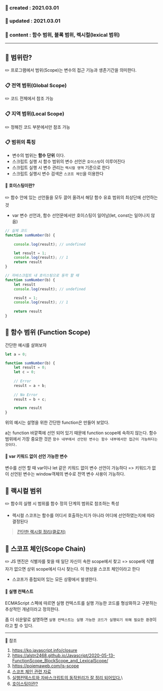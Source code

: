 ### 📅 created : 2021.03.01
### 📅 updated : 2021.03.01
### 📝 content : 함수 범위, 블록 범위, 렉시컬(lexical 범위)

---

## 📝 범위란?

✏️ 프로그램에서 범위(Scope)는 변수의 접근 기능과 생존기간을 의미한다.

### 📋 전역 범위(Global Scope)

✏️ 코드 전체에서 참조 가능

### 📋 지역 범위(Local Scope)

✏️ 정해진 코드 부분에서만 참조 가능

### 📋 범위의 특징

- 변수의 범위는 **함수 단위** 이다.
- 스크립트 실행 시 함수 범위의 변수 선언은 `호이스팅`이 이루어진다
- 스크립트 실행 시 변수 관리는 `렉시컬 영역` 기준으로 한다
- 스크립트 실행시 변수 검색은 `스코프 체인`을 이용한다

#### 📜 호이스팅이란?

✏️ 함수 안에 있는 선언들을 모두 끌어 올려서 해당 함수 유효 범위의 최상단에 선언하는 것

- var 변수 선언과, 함수 선언문에서만 호이스팅이 일어남(let, const는 일어나지 않음)

```js
// 실제 코드
function sumNumber(b) {
    
    console.log(result); // undefined

    let result = 1;
    console.log(result); // 1
    return result
}

// 자바스크립트 내 호이스팅으로 동작 할 때
function sumNumber(b) {
    let result
    console.log(result); // undefined

    result = 1;
    console.log(result); // 1
    
    return result
}
```


## 📝 함수 범위 (Function Scope)

간단한 예시를 살펴보자

```js
let a = 0;

function sumNumber(b) {
    let result = 0;
    let c = 0;
    
    // Error
    result = a + b;
    
    // No Error
    result = b + c;

    return result
}
```

위의 예시는 설명을 위한 간단한 function은 만들어 보았다.

a는 function 바깥쪽에 선언 되어 있기 때문에 function scope에 속하지 않는다.
함수 범위에서 가장 중요한 것은 `함수 내부에서 선언된 변수는 함수 내부에서만 접근이 가능하다는 것이다.`

#### 📜 var 키워드 없이 선언 가능한 변수

변수를 선언 할 때 var이나 let 같은 키워드 없이 변수 선언이 가능하다
=> 키워드가 없이 선언된 변수는 window객체의 변수로 전역 변수 사용이 가능하다.

## 📝 랙시컬 범위

✏️ 함수의 실행 시 범위를 함수 정의 단계의 범위로 참조하는 특성
- 렉시컬 스코프는 함수를 어디서 호출하는지가 아니라 어디에 선언하였는지에 따라 결정된다

> [간단한 렉시컬 정리(클로저)](https://github.com/KimJinsu66/javascript-typescript/blob/main/javascript/6_function_advance/6_03_closert.md)

## 📝 스코프 체인(Scope Chain)

✏️ JS 엔진은 식별자를 찾을 때 일단 자신이 속한 scope에서 찾고 => scope에 식별자가 없으면 상위 scope에서 다시 찾는다. 이 현상을 스코프 체인이라고 한다

- 스코프가 중첩되어 있는 모든 상황에서 발생한다.

#### 📜 실행 컨텍스트
ECMAScript 스펙에 따르면 실행 컨텍스트를 실행 가능한 코드를 형상화하고 구분하는 추상적인 개념이라고 정의한다. 

좀 더 쉬운말로 설명하면 `실행 컨텍스트는 실행 가능한 코드가 실행되기 위해 필요한 환경`이라고 할 수 있다.

---

📰 참조

1. https://ko.javascript.info/closure
2. https://alstn2468.github.io/Javascript/2020-05-13-FunctionScope_BlockScope_and_LexicalScope/
3. https://poiemaweb.com/js-scope
4. [스코프 체인 관련 자료](https://leehwarang.github.io/2019/10/07/scope.html)
5. [실행컨텍스트와 자바스크립트의 동작원리가 잘 정리 되어있다.](https://poiemaweb.com/js-execution-context)\
6. [호이스팅이란?](https://velog.io/@devsof/%ED%98%B8%EC%9D%B4%EC%8A%A4%ED%8C%85Hoisting%EC%9D%B4%EB%9E%80)
